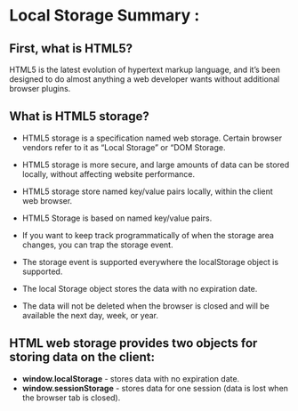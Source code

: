 # Local Storage Summary :


 
## First, what is HTML5? <br>

HTML5 is the latest evolution of hypertext markup language, and it’s been designed to do almost anything a web developer wants without additional browser plugins. <br>

## What is HTML5 storage? <br>

- HTML5 storage is a specification named web storage. Certain browser vendors refer to it as “Local Storage” or “DOM Storage.

- HTML5 storage is more secure, and large amounts of data can be stored locally, without affecting website performance.

- HTML5 storage store named key/value pairs locally, within the client web browser.

- HTML5 Storage is based on named key/value pairs.

- If you want to keep track programmatically of when the storage area changes, you can trap the storage event.

- The storage event is supported everywhere the localStorage object is supported.

- The local Storage object stores the data with no expiration date.

- The data will not be deleted when the browser is closed and will be available the next day, week, or year.

## HTML web storage provides two objects for storing data on the client: <br>

- **window.localStorage** - stores data with no expiration date.  
- **window.sessionStorage** - stores data for one session (data is lost when the browser tab is closed).
